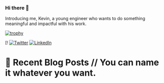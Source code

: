 ### Hi there 👋
Introducing me, Kevin, a young engineer who wants to do something meaningful and impactful with his work.

[![trophy](https://github-profile-trophy.vercel.app/?username=kevinam99&theme=onedark)](https://github.com/ryo-ma/github-profile-trophy)

[!<!--[Visits Badge](https://badges.pufler.dev/visits/kevinam99/kevinam99)](https://github.com/kevinam99) -->
[![Twitter](https://img.shields.io/twitter/url/https/twitter.com/neverloquacious.svg?style=social&label=Follow%20%40neverloquacious)](https://twitter.com/neverloquacious)
[![LinkedIn](https://img.shields.io/badge/LinkedIn-0077B5?style=for-the-badge&logo=linkedin&logoColor=white)](linkedin.com/in/kevin-a-mathew)


# 📩 Recent Blog Posts // You can name it whatever you want.
<!-- BLOG-POST-LIST:START -->
<!-- BLOG-POST-LIST:END -->


<!--
**kevinam99/kevinam99** is a ✨ _special_ ✨ repository because its `README.md` (this file) appears on your GitHub profile.

Here are some ideas to get you started:

- 🔭 I’m currently working on ...
- 🌱 I’m currently learning ...
- 👯 I’m looking to collaborate on ...
- 🤔 I’m looking for help with ...
- 💬 Ask me about ...
- 📫 How to reach me: ...
- 😄 Pronouns: ...
- ⚡ Fun fact: ...
-->
